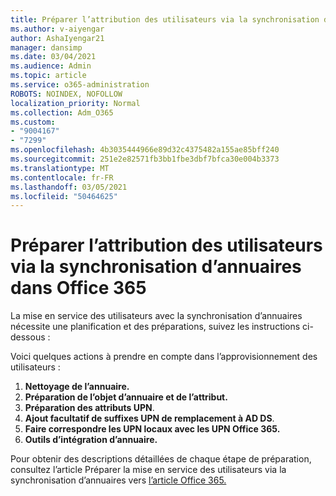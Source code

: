 ```yaml
---
title: Préparer l’attribution des utilisateurs via la synchronisation d’annuaires dans Office 365
ms.author: v-aiyengar
author: AshaIyengar21
manager: dansimp
ms.date: 03/04/2021
ms.audience: Admin
ms.topic: article
ms.service: o365-administration
ROBOTS: NOINDEX, NOFOLLOW
localization_priority: Normal
ms.collection: Adm_O365
ms.custom:
- "9004167"
- "7299"
ms.openlocfilehash: 4b3035444966e89d32c4375482a155ae85bff240
ms.sourcegitcommit: 251e2e82571fb3bb1fbe3dbf7bfca30e004b3373
ms.translationtype: MT
ms.contentlocale: fr-FR
ms.lasthandoff: 03/05/2021
ms.locfileid: "50464625"
---
```

# <a name="prepare-to-provision-users-through-directory-synchronization-to-office-365"></a>Préparer l’attribution des utilisateurs via la synchronisation d’annuaires dans Office 365

La mise en service des utilisateurs avec la synchronisation d’annuaires nécessite une planification et des préparations, suivez les instructions ci-dessous :

Voici quelques actions à prendre en compte dans l’approvisionnement des utilisateurs :
1. **Nettoyage de l’annuaire.**
1. **Préparation de l’objet d’annuaire et de l’attribut.**
1. **Préparation des attributs UPN**.
1. **Ajout facultatif de suffixes UPN de remplacement à AD DS**.
1. **Faire correspondre les UPN locaux avec les UPN Office 365.**
1. **Outils d’intégration d’annuaire.**

Pour obtenir des descriptions détaillées de chaque étape de préparation, consultez l’article Préparer la mise en service des utilisateurs via la synchronisation d’annuaires vers [l’article Office 365.](https://aka.ms/office365assistantprovisionuserstooffice365)